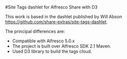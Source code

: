 #Site Tags dashlet for Alfresco Share with D3

This work is based in the dashlet published by Will Abson https://github.com/share-extras/site-tags-dashlet.

The principal differences are:
- Compatible with Alfresco 5.0.x
- The project is built over Alfresco SDK 2.1 Maven.
- Used D3 library to build the tags cloud.


